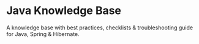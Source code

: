 # Java Knowledge Base
A knowledge base with best practices, checklists & troubleshooting guide for Java, Spring & Hibernate.
